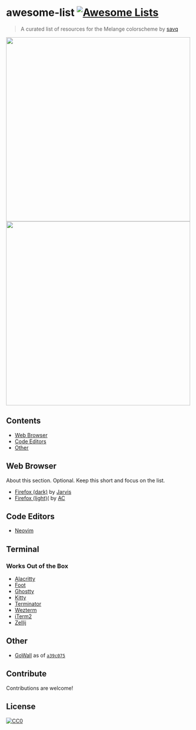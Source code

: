# awesome-list [![Awesome Lists](https://srv-cdn.himpfen.io/badges/awesome-lists/awesomelists-flat.svg)](https://github.com/awesomelistsio/awesome)

> A curated list of resources for the Melange colorscheme by [savq](https://github.com/savq)

<img src="https://github.com/user-attachments/assets/f2ad8046-271c-43aa-b6e2-f2cd93a264ea" width="500"/>

<img src="https://github.com/user-attachments/assets/b6acf7d0-4bb7-4687-abe3-737096cea4e8" width="500"/>



## Contents

- [Web Browser](#web-browser)
- [Code Editors](#code-editors)
- [Other](#Other)

## Web Browser

About this section. Optional. Keep this short and focus on the list.

- [Firefox (dark)](https://addons.mozilla.org/en-GB/firefox/addon/melange-theme/) by [Jarvis](https://addons.mozilla.org/en-GB/firefox/user/17518366/)
- [Firefox (light)](https://addons.mozilla.org/en-GB/firefox/user/13358296/)( by [AC](https://addons.mozilla.org/en-GB/firefox/user/13358296/)

## Code Editors
- [Neovim](https://github.com/savq/melange-nvim)
## Terminal
### Works Out of the Box
  - [Alacritty](https://github.com/alacritty/alacritty)
  - [Foot](https://codeberg.org/dnkl/foot)
  - [Ghostty](https://ghostty.org/docs)
  - [Kitty](https://github.com/kovidgoyal/kitty)
  - [Terminator](https://github.com/gnome-terminator/terminator)
  - [Wezterm](https://github.com/wez/wezterm)
  - [iTerm2](https://github.com/gnachman/iTerm2)
  - [Zellij](https://github.com/zellij-org/zellij)

## Other
 - [GoWall](https://github.com/Achno/gowall) as of [`a39c075`](https://github.com/Achno/gowall/commit/a39c075a4e3afd0bfb6e46b57072657484271731)
## Contribute

Contributions are welcome!

## License

[![CC0](https://mirrors.creativecommons.org/presskit/buttons/88x31/svg/by-sa.svg)](http://creativecommons.org/licenses/by-sa/4.0/)
